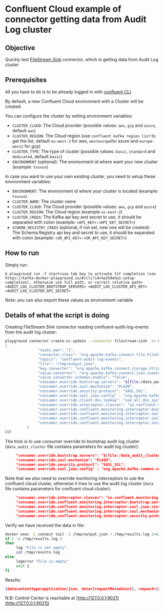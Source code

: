 # Confluent Cloud example of connector getting data from Audit Log cluster

## Objective

Quickly test [FileStream Sink](https://docs.confluent.io/home/connect/filestream_connector.html#filesink-connector) connector, which is getting data from Audit Log cluster

## Prerequisites

All you have to do is to be already logged in with [confluent CLI](https://docs.confluent.io/confluent-cli/current/overview.html#confluent-cli-overview).

By default, a new Confluent Cloud environment with a Cluster will be created.

You can configure the cluster by setting environment variables:

* `CLUSTER_CLOUD`: The Cloud provider (possible values: `aws`, `gcp` and `azure`, default `aws`)
* `CLUSTER_REGION`: The Cloud region (use `confluent kafka region list` to get the list, default `eu-west-2` for aws, `westeurope`for azure and `europe-west2` for gcp)
* `CLUSTER_TYPE`: The type of cluster (possible values: `basic`, `standard` and `dedicated`, default `basic`)
* `ENVIRONMENT` (optional): The environment id where want your new cluster (example: `txxxxx`) 

In case you want to use your own existing cluster, you need to setup these environment variables:

* `ENVIRONMENT`: The environment id where your cluster is located (example: `txxxxx`) 
* `CLUSTER_NAME`: The cluster name
* `CLUSTER_CLOUD`: The Cloud provider (possible values: `aws`, `gcp` and `azure`)
* `CLUSTER_REGION`: The Cloud region (example `us-east-2`)
* `CLUSTER_CREDS`: The Kafka api key and secret to use, it should be separated with colon (example: `<API_KEY>:<API_KEY_SECRET>`)
* `SCHEMA_REGISTRY_CREDS` (optional, if not set, new one will be created): The Schema Registry api key and secret to use, it should be separated with colon (example: `<SR_API_KEY>:<SR_API_KEY_SECRET>`)

## How to run

Simply run:

```
$ playground run -f start<use tab key to activate fzf completion (see https://kafka-docker-playground.io/#/cli?id=%e2%9a%a1-setup-completion), otherwise use full path, or correct relative path> <AUDIT_LOG_CLUSTER_BOOTSTRAP_SERVERS> <AUDIT_LOG_CLUSTER_API_KEY> <AUDIT_LOG_CLUSTER_API_SECRET>
```

Note: you can also export these values as environment variable

## Details of what the script is doing

Creating FileStream Sink connector reading confluent-audit-log-events from the audit log cluster:

```bash
playground connector create-or-update --connector filestream-sink  << EOF
{
               "tasks.max": "1",
               "connector.class": "org.apache.kafka.connect.file.FileStreamSinkConnector",
               "topics": "confluent-audit-log-events",
               "file": "/tmp/output.json",
               "key.converter": "org.apache.kafka.connect.storage.StringConverter",
               "value.converter": "org.apache.kafka.connect.json.JsonConverter",
               "value.converter.schemas.enable": "false",
               "consumer.override.bootstrap.servers": "${file:/data_audit_cluster:bootstrap.servers}",
               "consumer.override.sasl.mechanism": "PLAIN",
               "consumer.override.security.protocol": "SASL_SSL",
               "consumer.override.sasl.jaas.config" : "org.apache.kafka.common.security.plain.PlainLoginModule required username=\"\${file:/data_audit_cluster:sasl.username}\" password=\"\${file:/data_audit_cluster:sasl.password}\";",
               "consumer.override.client.dns.lookup": "use_all_dns_ips",
               "consumer.override.interceptor.classes": "io.confluent.monitoring.clients.interceptor.MonitoringConsumerInterceptor",
               "consumer.override.confluent.monitoring.interceptor.bootstrap.servers": "${file:/data:bootstrap.servers}",
               "consumer.override.confluent.monitoring.interceptor.sasl.jaas.config" : "org.apache.kafka.common.security.plain.PlainLoginModule required username=\"\${file:/data:sasl.username}\" password=\"\${file:/data:sasl.password}\";",
               "consumer.override.confluent.monitoring.interceptor.sasl.mechanism": "PLAIN",
               "consumer.override.confluent.monitoring.interceptor.security.protocol": "SASL_SSL"
          }
EOF
```

The trick is to use consumer override to bootstrap audit log cluster (`data_audit_cluster` file contains parameters for audit log cluster):

```json
     "consumer.override.bootstrap.servers": "${file:/data_audit_cluster:bootstrap.servers}",
     "consumer.override.sasl.mechanism": "PLAIN",
     "consumer.override.security.protocol": "SASL_SSL",
     "consumer.override.sasl.jaas.config" : "org.apache.kafka.common.security.plain.PlainLoginModule required username=\"\${file:/data_audit_cluster:sasl.username}\" password=\"\${file:/data_audit_cluster:sasl.password}\";",
```

Note that we also need to override monitoring interceptors to use the confluent cloud cluster, otherwise it tries to use the audit log cluster  (`data` file contains parameters for confluent cloud cluster):

```json
     "consumer.override.interceptor.classes": "io.confluent.monitoring.clients.interceptor.MonitoringConsumerInterceptor",
     "consumer.override.confluent.monitoring.interceptor.bootstrap.servers": "${file:/data:bootstrap.servers}",
     "consumer.override.confluent.monitoring.interceptor.sasl.jaas.config" : "org.apache.kafka.common.security.plain.PlainLoginModule required username=\"\${file:/data:sasl.username}\" password=\"\${file:/data:sasl.password}\";",
     "consumer.override.confluent.monitoring.interceptor.sasl.mechanism": "PLAIN",
     "consumer.override.confluent.monitoring.interceptor.security.protocol": "SASL_SSL"
```

Verify we have received the data in file:

```bash
docker exec -i connect tail -1 /tmp/output.json > /tmp/results.log 2>&1
if [ -s /tmp/results.log ]
then
     log "File is not empty"
     cat /tmp/results.log
else
     logerror "File is empty"
     exit 1
fi
```

Results:

```json
{datacontenttype=application/json, data={requestMetadata={}, request={correlation_id=-1}, authenticationInfo={principal=User:u-xxx}, authorizationInfo={resourceName=kafka-cluster, patternType=LITERAL, rbacAuthorization={role=OrganizationAdmin, scope={outerScope=[organization=xxx]}}, operation=AccessWithToken, granted=true, resourceType=Cluster}, methodName=mds.Authorize, resourceName=crn://confluent.cloud/organization=xxx/environment=xxx/cloud-cluster=lkc-xxx/kafka=lkc-xxx, serviceName=crn://confluent.cloud/}, subject=crn://confluent.cloud/organization=xxx/environment=xxx/cloud-cluster=lkc-xxx/kafka=lkc-xxx, specversion=1.0, id=xxx, source=crn://confluent.cloud/, time=2022-01-03T09:57:54.547Z, type=io.confluent.kafka.server/authorization}
```


N.B: Control Center is reachable at [http://127.0.0.1:9021](http://127.0.0.1:9021])
